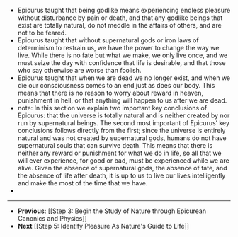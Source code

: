 - Epicurus taught that being godlike means experiencing endless pleasure without disturbance by pain or death, and that any godlike beings that exist are totally natural, do not meddle in the affairs of others, and are not to be feared.
- Epicurus taught that without supernatural gods or iron laws of determinism to restrain us, we have the power to change the way we live. While there is no fate but what we make, we only live once, and we must seize the day with confidence that life is desirable, and that those who say otherwise are worse than foolish.
- Epicurus taught that when we are dead we no longer exist, and when we die our consciousness comes to an end just as does our body. This means that there is no reason to worry about reward in heaven, punishment in hell, or that anything will happen to us after we are dead.
- note: In this section we explain two important key conclusions of Epicurus: that the universe is totally natural and is neither created by nor run by supernatural beings. The second most important of Epicurus’ key conclusions follows directly from the first; since the universe is entirely natural and was not created by supernatural gods, humans do not have supernatural souls that can survive death. This means that there is neither any reward or punishment for what we do in life, so all that we will ever experience, for good or bad, must be experienced while we are alive. Given the absence of supernatural gods, the absence of fate, and the absence of life after death, it is up to us to live our lives intelligently and make the most of the time that we have.
-
- ---
- **Previous**: [[Step 3:  Begin the Study of Nature through Epicurean Canonics and Physics]]
- **Next** [[Step 5:  Identify Pleasure As Nature's Guide to Life]]